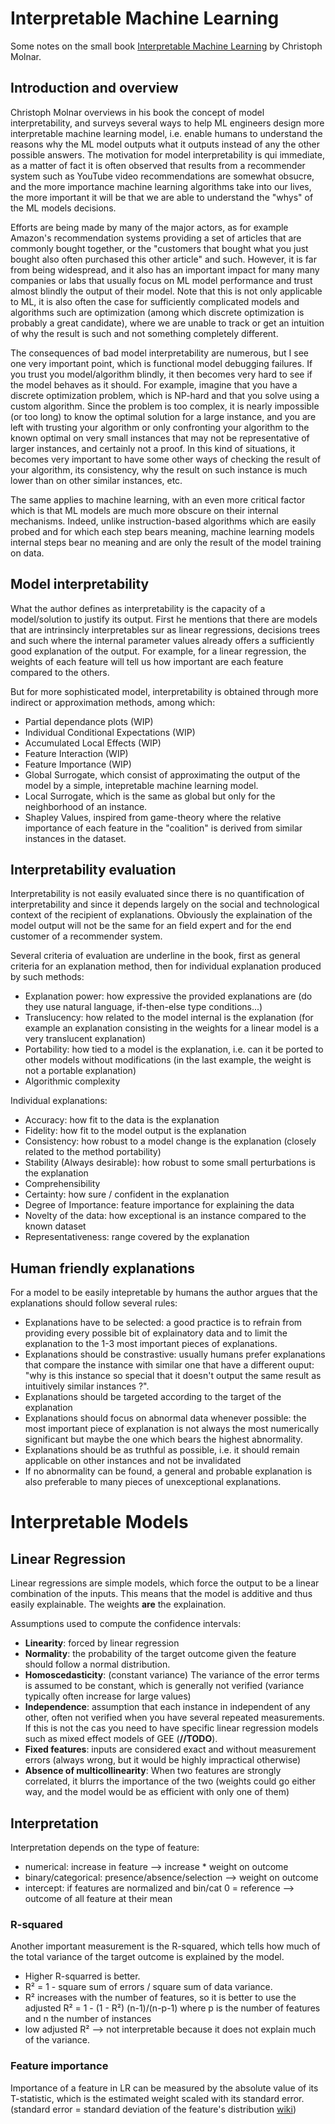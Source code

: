 # Interpretable Machine Learning
Some notes on the small book [Interpretable Machine Learning](https://christophm.github.io/interpretable-ml-book/) by Christoph Molnar.

## Introduction and overview
Christoph Molnar overviews in his book the concept of model interpretability, and surveys several ways to help ML engineers design more interpretable machine learning model, i.e. enable humans to understand the reasons why the ML model outputs what it outputs instead of any the other possible answers.
The motivation for model interpretability is qui immediate, as a matter of fact it is often observed that results from a recommender system such as YouTube video recommendations are somewhat obsucre, and the more importance machine learning algorithms take into our lives, the more important it will be that we are able to understand the "whys" of the ML models decisions.

Efforts are being made by many of the major actors, as for example Amazon's recommendation systems providing a set of articles that are commonly bought together, or the "customers that bought what you just bought also often purchased this other article" and such. 
However, it is far from being widespread, and it also has an important impact for many many companies or labs that usually focus on ML model performance and trust almost blindly the output of their model. 
Note that this is not only applicable to ML, it is also often the case for sufficiently complicated models and algorithms such are optimization (among which discrete optimization is probably a great candidate), where we are unable to track or get an intuition of why the result is such and not something completely different.

The consequences of bad model interpretability are numerous, but I see one very important point, which is functional model debugging failures.
If you trust you model/algorithm blindly, it then becomes very hard to see if the model behaves as it should. 
For example, imagine that you have a discrete optimization problem, which is NP-hard and that you solve using a custom algorithm. 
Since the problem is too complex, it is nearly impossible (or too long) to know the optimal solution for a large instance, and you are left with trusting your algorithm or only confronting your algorithm to the known optimal on very small instances that may not be representative of larger instances, and certainly not a proof. 
In this kind of situations, it becomes very important to have some other ways of checking the result of your algorithm, its consistency, why the result on such instance is much lower than on other similar instances, etc.

The same applies to machine learning, with an even more critical factor which is that ML models are much more obscure on their internal mechanisms.
Indeed, unlike instruction-based algorithms which are easily probed and for which each step bears meaning, machine learning models internal steps bear no meaning and are only the result of the model training on data.

## Model interpretability
What the author defines as interpretability is the capacity of a model/solution to justify its output. 
First he mentions that there are models that are intrinsincly interpretables sur as linear regressions, decisions trees and such where the internal parameter values already offers a sufficiently good explanation of the output.
For example, for a linear regression, the weights of each feature will tell us how important are each feature compared to the others.

But for more sophisticated model, interpretability is obtained through more indirect or approximation methods, among which:

- Partial dependance plots (WIP)
- Individual Conditional Expectations (WIP)
- Accumulated Local Effects (WIP)
- Feature Interaction (WIP)
- Feature Importance (WIP)
- Global Surrogate, which consist of approximating the output of the model by a simple, intepretable machine learning model.
- Local Surrogate, which is the same as global but only for the neighborhood of an instance.
- Shapley Values, inspired from game-theory where the relative importance of each feature in the "coalition" is derived from similar instances in the dataset.

## Interpretability evaluation
Interpretability is not easily evaluated since there is no quantification of interpretability and since it depends largely on the social and technological context of the recipient of explanations.
Obviously the explaination of the model output will not be the same for an field expert and for the end customer of a recommender system.

Several criteria of evaluation are underline in the book, first as general criteria for an explanation method, then for individual explanation produced by such methods:

- Explanation power: how expressive the provided explanations are (do they use natural language, if-then-else type conditions...)
- Translucency: how related to the model internal is the explanation (for example an explanation consisting in the weights for a linear model is a very translucent explanation)
- Portability: how tied to a model is the explanation, i.e. can it be ported to other models without modifications (in the last example, the weight is not a portable explanation)
- Algorithmic complexity

Individual explanations:

- Accuracy: how fit to the data is the explanation
- Fidelity: how fit to the model output is the explanation
- Consistency: how robust to a model change is the explanation (closely related to the method portability)
- Stability (Always desirable): how robust to some small perturbations is the explanation
- Comprehensibility
- Certainty: how sure / confident in the explanation
- Degree of Importance: feature importance for explaining the data
- Novelty of the data: how exceptional is an instance compared to the known dataset
- Representativeness: range covered by the explanation

## Human friendly explanations
For a model to be easily intepretable by humans the author argues that the explanations should follow several rules:

- Explanations have to be selected: a good practice is to refrain from providing every possible bit of explainatory data and to limit the explanation to the 1-3 most important pieces of explanations.
- Explanations should be constrastive: usually humans prefer explanations that compare the instance with similar one that have a different ouput: "why is this instance so special that it doesn't output the same result as intuitively similar instances ?".
- Explanations should be targeted according to the target of the explanation
- Explanations should focus on abnormal data whenever possible: the most important piece of explanation is not always the most numerically significant but maybe the one which bears the highest abnormality.
- Explanations should be as truthful as possible, i.e. it should remain applicable on other instances and not be invalidated
- If no abnormality can be found, a general and probable explanation is also preferable to many pieces of unexceptional explanations.

# Interpretable Models
## Linear Regression
Linear regressions are simple models, which force the output to be a linear combination of the inputs. This means that the model is additive and thus easily explainable. The weights **are** the explaination.

Assumptions used to compute the confidence intervals:
- **Linearity**: forced by linear regression
- **Normality**: the probability of the target outcome given the feature should follow a normal distribution.
- **Homoscedasticity**: (constant variance) The variance of the error terms is assumed to be constant, which is generally not verified (variance typically often increase for large values)
- **Independence**: assumption that each instance in independent of any other, often not verified when you have several repeated measurements. If this is not the cas you need to have specific linear regression models such as mixed effect models of GEE (**//TODO**).
- **Fixed features**: inputs are considered exact and without measurement errors (always wrong, but it would be highly impractical otherwise)
- **Absence of multicollinearity**: When two features are strongly correlated, it blurrs the importance of the two (weights could go either way, and the model would be as efficient with only one of them)

## Interpretation
Interpretation depends on the type of feature:
- numerical: increase in feature --> increase * weight on outcome
- binary/categorical: presence/absence/selection --> weight on outcome
- intercept: if features are normalized and bin/cat 0 = reference --> outcome of all feature at their mean

### R-squared
Another important measurement is the R-squared, which tells how much of the total variance of the target outcome is explained by the model. 
- Higher R-squarred is better. 
- R² = 1 - square sum of errors / square sum of data variance.
- R² increases with the number of features, so it is better to use the adjusted R² = 1 - (1 - R²) (n-1)/(n-p-1) where p is the number of features and n the number of instances
- low adjusted R² --> not interpretable because it does not explain much of the variance.

### Feature importance
Importance of a feature in LR can be measured by the absolute value of its T-statistic, which is the estimated weight scaled with its standard error. (standard error = standard deviation of the feature's distribution [wiki](https://en.wikipedia.org/wiki/Standard_error?oldid=906488399))


